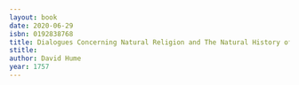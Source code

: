```yaml
---
layout: book
date: 2020-06-29
isbn: 0192838768
title: Dialogues Concerning Natural Religion and The Natural History of Religion
stitle: 
author: David Hume
year: 1757
---
```

